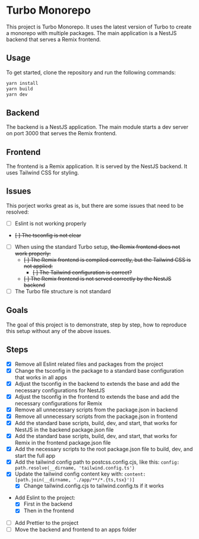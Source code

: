 # Turbo Monorepo

This project is Turbo Monorepo. It uses the latest version of Turbo to create a monorepo with
multiple packages. The main application is a NestJS backend that serves a Remix frontend.

## Usage

To get started, clone the repository and run the following commands:

```bash
yarn install
yarn build
yarn dev
```

## Backend

The backend is a NestJS application. The main module starts a dev server on port 3000 that serves
the Remix frontend.

## Frontend

The frontend is a Remix application. It is served by the NestJS backend. It uses Tailwind CSS for
styling.

## Issues

This porject works great as is, but there are some issues that need to be resolved:

- [ ] Eslint is not working properly
- ~~[ ] The tsconfig is not clear~~
- [ ] When using the standard Turbo setup, ~~the Remix frontend does not work properly:~~
  - ~~[ ] The Remix frontend is compiled correctly, but the Tailwind CSS is not applied:~~
    - ~~[ ] The Tailwind configuration is correct?~~
  - ~~[ ] The Remix frontend is not served correctly by the NestJS backend~~
- [ ] The Turbo file structure is not standard

## Goals

The goal of this project is to demonstrate, step by step, how to reproduce this setup without any of
the above issues.

## Steps

- [x] Remove all Eslint related files and packages from the project
- [x] Change the tsconfig in the package to a standard base configuration that works in all apps
- [x] Adjust the tsconfig in the backend to extends the base and add the necessary configurations
      for NestJS
- [x] Adjust the tsconfig in the frontend to extends the base and add the necessary configurations
      for Remix
- [x] Remove all unnecessary scripts from the package.json in backend
- [x] Remove all unnecessary scripts from the package.json in frontend
- [x] Add the standard base scripts, build, dev, and start, that works for NestJS in the backend
      package.json file
- [x] Add the standard base scripts, build, dev, and start, that works for Remix in the frontend
      package.json file
- [x] Add the necessary scripts to the root package.json file to build, dev, and start the full app
- [x] Add the tailwind config path to postcss.config.cjs, like this:
      `config: path.resolve(__dirname, 'tailwind.config.ts')`
- [x] Update the tailwind config content key with:
      `content: [path.join(__dirname, './app/**/*.{ts,tsx}')]`
  - [x] Change tailwind.config.cjs to tailwind.config.ts if it works
- Add Eslint to the project:
  - [x] First in the backend
  - [x] Then in the frontend
- [ ] Add Prettier to the project
- [ ] Move the backend and frontend to an apps folder
